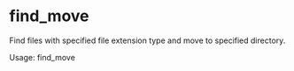# find_move
Find files with specified file extension type and move to specified directory.

Usage: find_move <search dir> <move to dir>
